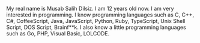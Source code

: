 My real name is Musab Salih Dilsiz.
I am 12 years old now.
I am very interested in programming.
I know programming languages such as C, C++, C#, CoffeeScript, Java, JavaScript, Python, Ruby, TypeScript, Unix Shell Script, DOS Script, Brainf**k.
I also know a little programming languages such as Go, PHP, Visual Basic, LOLCODE.
